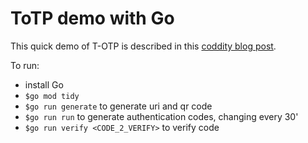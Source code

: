 # ToTP demo with Go

This quick demo of T-OTP is described in this [coddity blog post](https://blog.coddity.com/articles/totp).

To run:
- install Go
- `$go mod tidy`
- `$go run generate` to generate uri and qr code
- `$go run run` to generate authentication codes, changing every 30'
- `$go run verify <CODE_2_VERIFY>` to verify code